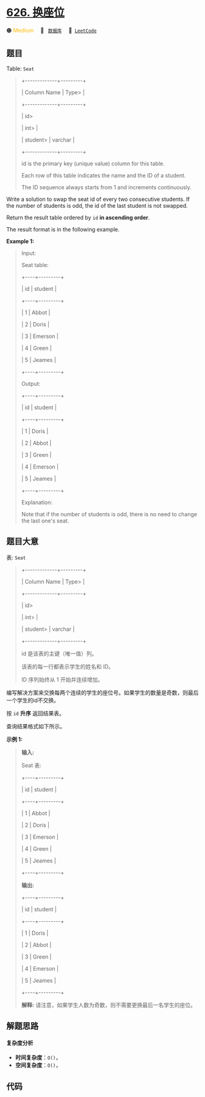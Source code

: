 # [626. 换座位](https://leetcode.com/problems/exchange-seats)

🟠 <font color=#ffb800>Medium</font>&emsp; 🔖&ensp; [`数据库`](/leetcode/outline/tag/database.md)&emsp; 🔗&ensp;[`LeetCode`](https://leetcode.com/problems/exchange-seats)


## 题目

Table: `Seat`

> 
> 
> 
> 
> 
> +-------------+---------+
> 
> | Column Name | Type> 
> |
> 
> +-------------+---------+
> 
> | id> 
> > 
>   | int> 
>  |
> 
> | student> 
>  | varchar |
> 
> +-------------+---------+
> 
> id is the primary key (unique value) column for this table.
> 
> Each row of this table indicates the name and the ID of a student.
> 
> The ID sequence always starts from 1 and increments continuously.
> 
> 



Write a solution to swap the seat id of every two consecutive students. If the
number of students is odd, the id of the last student is not swapped.

Return the result table ordered by `id` **in ascending order**.

The result format is in the following example.



**Example 1:**

> Input: 
> 
> Seat table:
> 
> +----+---------+
> 
> | id | student |
> 
> +----+---------+
> 
> | 1  | Abbot   |
> 
> | 2  | Doris   |
> 
> | 3  | Emerson |
> 
> | 4  | Green   |
> 
> | 5  | Jeames  |
> 
> +----+---------+
> 
> Output: 
> 
> +----+---------+
> 
> | id | student |
> 
> +----+---------+
> 
> | 1  | Doris   |
> 
> | 2  | Abbot   |
> 
> | 3  | Green   |
> 
> | 4  | Emerson |
> 
> | 5  | Jeames  |
> 
> +----+---------+
> 
> Explanation: 
> 
> Note that if the number of students is odd, there is no need to change the last one's seat.
> 
> 


## 题目大意

表: `Seat`

> 
> 
> 
> 
> 
> +-------------+---------+
> 
> | Column Name | Type> 
> |
> 
> +-------------+---------+
> 
> | id> 
> > 
>   | int> 
>  |
> 
> | student> 
>  | varchar |
> 
> +-------------+---------+
> 
> id 是该表的主键（唯一值）列。
> 
> 该表的每一行都表示学生的姓名和 ID。
> 
> ID 序列始终从 1 开始并连续增加。
> 
> 



编写解决方案来交换每两个连续的学生的座位号。如果学生的数量是奇数，则最后一个学生的id不交换。

按 `id` **升序** 返回结果表。

查询结果格式如下所示。



**示例 1:**

> 
> 
> 
> 
> 
> **输入:** 
> 
> Seat 表:
> 
> +----+---------+
> 
> | id | student |
> 
> +----+---------+
> 
> | 1  | Abbot   |
> 
> | 2  | Doris   |
> 
> | 3  | Emerson |
> 
> | 4  | Green   |
> 
> | 5  | Jeames  |
> 
> +----+---------+
> 
> **输出:** 
> 
> +----+---------+
> 
> | id | student |
> 
> +----+---------+
> 
> | 1  | Doris   |
> 
> | 2  | Abbot   |
> 
> | 3  | Green   |
> 
> | 4  | Emerson |
> 
> | 5  | Jeames  |
> 
> +----+---------+
> 
> **解释:** 请注意，如果学生人数为奇数，则不需要更换最后一名学生的座位。


## 解题思路

#### 复杂度分析

- **时间复杂度**：`O()`，
- **空间复杂度**：`O()`，

## 代码

```javascript

```